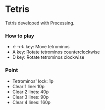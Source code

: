 # Tetris
Tetris developed with Processing.

### How to play
- ←→↓ key: Move tetrominos
- A key: Rotate tetrominos counterclockwise
- D key: Rotate tetrominos clockwise

### Point
- Tetrominos' lock: 1p
- Clear 1 line: 10p
- Clear 2 lines: 40p
- Clear 3 lines: 90p
- Clear 4 lines: 160p
